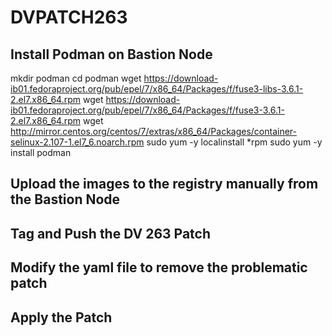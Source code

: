 # DVPATCH263

## Install Podman on Bastion Node

mkdir podman
cd podman
wget https://download-ib01.fedoraproject.org/pub/epel/7/x86_64/Packages/f/fuse3-libs-3.6.1-2.el7.x86_64.rpm
wget https://download-ib01.fedoraproject.org/pub/epel/7/x86_64/Packages/f/fuse3-3.6.1-2.el7.x86_64.rpm
wget http://mirror.centos.org/centos/7/extras/x86_64/Packages/container-selinux-2.107-1.el7_6.noarch.rpm
sudo yum -y localinstall *rpm
sudo yum -y install podman

## Upload the images to the registry manually from the Bastion Node


## Tag and Push the DV 263 Patch



## Modify the yaml file to remove the problematic patch



## Apply the Patch



